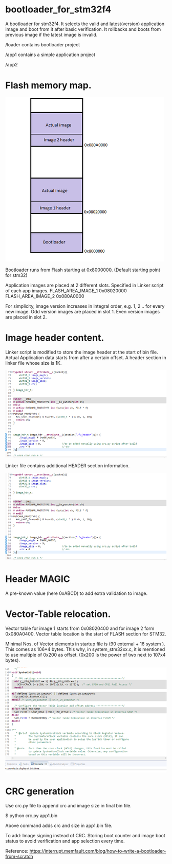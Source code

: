 # bootloader_for_stm32f4

A bootloader for stm32f4. It selects the valid and latest(version) application image and boot from it after basic verification. It rollbacks and boots from previous image if the latest image is invalid.


/loader contains bootloader project

/app1   contains a simple application project 

/app2


# Flash memory map.

![GitHub Logo](/images/memory_map.png)


Bootloader runs from Flash starting at 0x8000000. (Default starting point for stm32) 

Application images are placed at 2 different slots. Specified in Linker script of each app images.
FLASH_AREA_IMAGE_1   0x08020000
FLASH_AREA_IMAGE_2   0x080A0000

For simplicity, image version increases in integral order, e.g. 1, 2 .. for every new image.
Odd version images are placed in slot 1. Even version images are placed in slot 2. 


# Image header content.
Linker script is modified to store the image header at the start of bin file. Actual Application data starts from  after a certain offset. A header section in linker file whose size is 1K.

![GitHub Logo](/images/header_format.png)

                                                                                                                                                                                                                                                                                                                       
Linker file contains additional HEADER section information.

![GitHub Logo](/images/header_format.png)

# Header MAGIC 
A pre-known value (here 0xABCD) to add extra validation to image.

# Vector-Table relocation.
Vector table for image 1 starts from 0x08020400 and for image 2 form 0x080A0400. Vector table location is the start of FLASH section for STM32.

Minimal Nos. of Vector elements in startup file is (90 external + 16 system ). This comes as 106*4 bytes. This why, in system_stm32xx.c, it is mentioned to use multiple of 0x200 as offset. (0x200 is the power of two next to 107x4 bytes). 

![GitHub Logo](/images/image_table_relocation.png)

# CRC generation
Use crc.py file to append crc and image size in final bin file.

$ python crc.py app1.bin 

Above command adds crc and size in app1.bin file.


To add:
Image signing instead of CRC.
Storing boot counter and image boot status to avoid verification and app selection every time.

Reference:
https://interrupt.memfault.com/blog/how-to-write-a-bootloader-from-scratch
